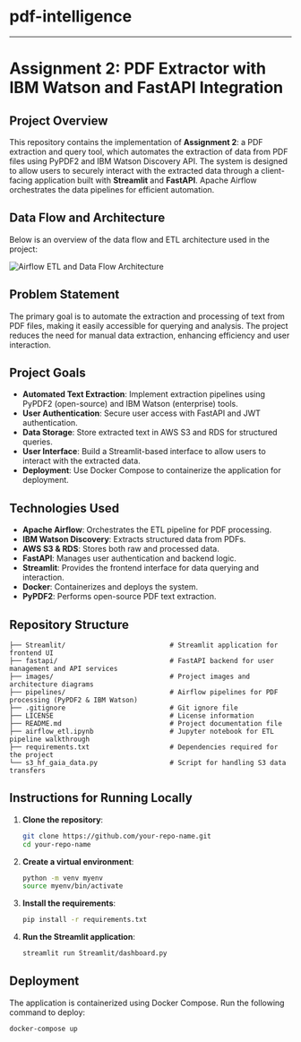 # pdf-intelligence
---

# Assignment 2: PDF Extractor with IBM Watson and FastAPI Integration

## Project Overview
This repository contains the implementation of **Assignment 2**: a PDF extraction and query tool, which automates the extraction of data from PDF files using PyPDF2 and IBM Watson Discovery API. The system is designed to allow users to securely interact with the extracted data through a client-facing application built with **Streamlit** and **FastAPI**. Apache Airflow orchestrates the data pipelines for efficient automation.

## Data Flow and Architecture
Below is an overview of the data flow and ETL architecture used in the project:

![Airflow ETL and Data Flow Architecture](./images/airflow_etl_and_data_flow_architecture.png)

## Problem Statement
The primary goal is to automate the extraction and processing of text from PDF files, making it easily accessible for querying and analysis. The project reduces the need for manual data extraction, enhancing efficiency and user interaction.

## Project Goals
- **Automated Text Extraction**: Implement extraction pipelines using PyPDF2 (open-source) and IBM Watson (enterprise) tools.
- **User Authentication**: Secure user access with FastAPI and JWT authentication.
- **Data Storage**: Store extracted text in AWS S3 and RDS for structured queries.
- **User Interface**: Build a Streamlit-based interface to allow users to interact with the extracted data.
- **Deployment**: Use Docker Compose to containerize the application for deployment.

## Technologies Used
- **Apache Airflow**: Orchestrates the ETL pipeline for PDF processing.
- **IBM Watson Discovery**: Extracts structured data from PDFs.
- **AWS S3 & RDS**: Stores both raw and processed data.
- **FastAPI**: Manages user authentication and backend logic.
- **Streamlit**: Provides the frontend interface for data querying and interaction.
- **Docker**: Containerizes and deploys the system.
- **PyPDF2**: Performs open-source PDF text extraction.

## Repository Structure
```
├── Streamlit/                          # Streamlit application for frontend UI
├── fastapi/                            # FastAPI backend for user management and API services
├── images/                             # Project images and architecture diagrams
├── pipelines/                          # Airflow pipelines for PDF processing (PyPDF2 & IBM Watson)
├── .gitignore                          # Git ignore file
├── LICENSE                             # License information
├── README.md                           # Project documentation file
├── airflow_etl.ipynb                   # Jupyter notebook for ETL pipeline walkthrough
├── requirements.txt                    # Dependencies required for the project
└── s3_hf_gaia_data.py                  # Script for handling S3 data transfers
```

## Instructions for Running Locally
1. **Clone the repository**:
   ```bash
   git clone https://github.com/your-repo-name.git
   cd your-repo-name
   ```
2. **Create a virtual environment**:
   ```bash
   python -m venv myenv
   source myenv/bin/activate
   ```
3. **Install the requirements**:
   ```bash
   pip install -r requirements.txt
   ```
4. **Run the Streamlit application**:
   ```bash
   streamlit run Streamlit/dashboard.py
   ```

## Deployment
The application is containerized using Docker Compose. Run the following command to deploy:
```bash
docker-compose up
```



